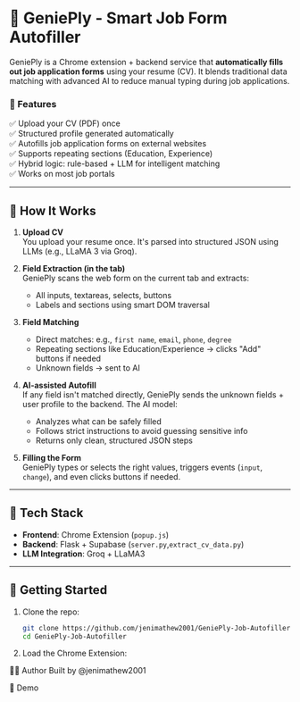 # 🧞 GeniePly - Smart Job Form Autofiller

GeniePly is a Chrome extension + backend service that **automatically fills out job application forms** using your resume (CV). It blends traditional data matching with advanced AI to reduce manual typing during job applications.

### 🌟 Features

✅ Upload your CV (PDF) once  
✅ Structured profile generated automatically  
✅ Autofills job application forms on external websites  
✅ Supports repeating sections (Education, Experience)  
✅ Hybrid logic: rule-based + LLM for intelligent matching  
✅ Works on most job portals

---

## 🔧 How It Works

1. **Upload CV**  
   You upload your resume once. It's parsed into structured JSON using LLMs (e.g., LLaMA 3 via Groq).

2. **Field Extraction (in the tab)**  
   GeniePly scans the web form on the current tab and extracts:
   - All inputs, textareas, selects, buttons
   - Labels and sections using smart DOM traversal

3. **Field Matching**  
   - Direct matches: e.g., `first name`, `email`, `phone`, `degree`
   - Repeating sections like Education/Experience → clicks "Add" buttons if needed
   - Unknown fields → sent to AI

4. **AI-assisted Autofill**  
   If any field isn't matched directly, GeniePly sends the unknown fields + user profile to the backend. The AI model:
   - Analyzes what can be safely filled
   - Follows strict instructions to avoid guessing sensitive info
   - Returns only clean, structured JSON steps

5. **Filling the Form**  
   GeniePly types or selects the right values, triggers events (`input`, `change`), and even clicks buttons if needed.

---

## 🧠 Tech Stack

- **Frontend**: Chrome Extension (`popup.js`)
- **Backend**: Flask + Supabase (`server.py`,`extract_cv_data.py`)
- **LLM Integration**: Groq + LLaMA3

---

## 🚀 Getting Started

1. Clone the repo:  
   ```bash
   git clone https://github.com/jenimathew2001/GeniePly-Job-Autofiller
   cd GeniePly-Job-Autofiller
2. Load the Chrome Extension:

🙋‍♀️ Author
Built by @jenimathew2001

📸 Demo
